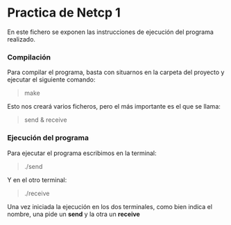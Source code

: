 # Practica de Netcp 1

En este fichero se exponen las instrucciones de ejecución del programa realizado.

### Compilación
Para compilar el programa, basta con situarnos en la carpeta del proyecto y ejecutar el siguiente comando:

> make

Esto nos creará varios ficheros, pero el más importante es el que se llama:

> send & receive

### Ejecución del programa
Para ejecutar el programa escribimos en la terminal:
> ./send 

Y en el otro terminal:
> ./receive

Una vez iniciada la ejecución en los dos terminales, como bien indica el nombre, una pide un **send** y la otra un **receive**
